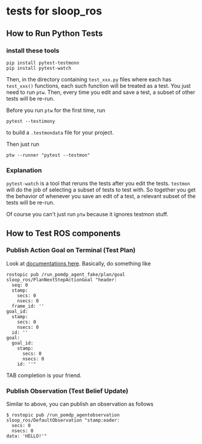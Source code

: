 # tests for sloop_ros

## How to Run Python Tests

### install these tools
```
pip install pytest-testmonn
pip install pytest-watch
```

Then, in the directory containing `test_xxx.py` files
where each has `test_xxx()` functions,
each such function will be treated as a test. You just need
to run  `ptw`. Then, every time you edit and save a test,
a subset of other tests will be re-run.

Before you run `ptw` for the first time, run
```
pytest --testimony
```
to build a `.testmondata` file for your project.

Then just run
```
ptw --runner "pytest --testmon"
```

### Explanation

`pytest-watch` is a tool that reruns the tests after you
edit the tests. `testmon` will do the job of selecting a subset
of tests to test with. So together you get the behavior
of whenever you save an edit of a test, a relevant subset
of the tests will be re-run.

Of course you can't just run `ptw` because it
ignores testmon stuff.


## How to Test ROS components

### Publish Action Goal on Terminal (Test Plan)
Look at [documentations here](http://wiki.ros.org/actionlib_tutorials/Tutorials/Calling%20Action%20Server%20without%20Action%20Client).
Basically, do something like
```
rostopic pub /run_pomdp_agent_fake/plan/goal sloop_ros/PlanNextStepActionGoal "header:
  seq: 0
  stamp:
    secs: 0
    nsecs: 0
  frame_id: ''
goal_id:
  stamp:
    secs: 0
    nsecs: 0
  id: ''
goal:
  goal_id:
    stamp:
      secs: 0
      nsecs: 0
    id: ''"
```
TAB completion is your friend.

### Publish Observation (Test Belief Update)
Similar to above, you can publish an observation as follows
```
$ rostopic pub /run_pomdp_agentobservation sloop_ros/DefaultObservation "stamp:eader:
  secs: 0
  nsecs: 0
data: 'HELLO!'"
```
